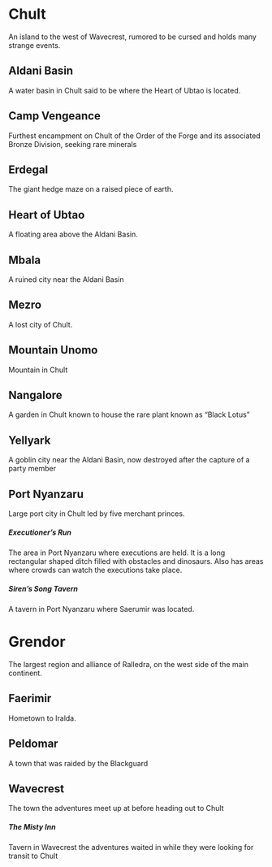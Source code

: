 Chult
=====
An island to the west of Wavecrest, rumored to be cursed and holds many strange events.

## **Aldani Basin**
A water basin in Chult said to be where the Heart of Ubtao is located.

## Camp Vengeance
Furthest encampment on Chult of the Order of the Forge and its associated Bronze Division, seeking rare minerals

## Erdegal
The giant hedge maze on a raised piece of earth. 

## Heart of Ubtao
A floating area above the Aldani Basin.

## Mbala
A ruined city near the Aldani Basin

## Mezro
A lost city of Chult.

## Mountain Unomo
Mountain in Chult

## Nangalore
A garden in Chult known to house the rare plant known as “Black Lotus”

## Yellyark 
A goblin city near the Aldani Basin, now destroyed after the capture of a party member

## Port Nyanzaru
Large port city in Chult led by five merchant princes.

##### *Executioner’s Run*
The area in Port Nyanzaru where executions are held. It is a long rectangular shaped ditch filled with obstacles and dinosaurs. Also has areas where crowds can watch the executions take place.

##### *Siren’s Song Tavern*
A tavern in Port Nyanzaru where Saerumir was located.

Grendor
=======
The largest region and alliance of Ralledra, on the west side of the main continent.

## Faerimir
Hometown to Iralda.

## Peldomar
A town that was raided by the Blackguard

## Wavecrest
The town the adventures meet up at before heading out to Chult

##### *The Misty Inn*
Tavern in Wavecrest the adventures waited in while they were looking for transit to Chult
